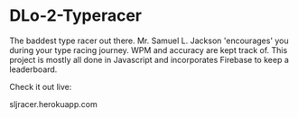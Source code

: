 DLo-2-Typeracer
===============
The baddest type racer out there. Mr. Samuel L. Jackson 'encourages' you during your type racing journey. WPM and accuracy are kept track of. This project is mostly all done in Javascript and incorporates Firebase to keep a leaderboard.

Check it out live:

sljracer.herokuapp.com
